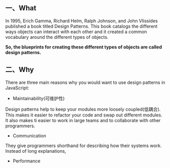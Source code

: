 
## 一、What

In 1995, Erich Gamma, Richard Helm, Ralph Johnson, and John Vlissides published a book titled Design Patterns. This book catalogs the different ways objects can interact with each other and it created a common vocabulary around the different types of objects. 

**So, the blueprints for creating these different types of objects are called design patterns.**

## 二、Why

There are three main reasons why you would want to use design patterns in JavaScript:

- Maintainability(可维护性)

Design patterns help to keep your modules more loosely coupled(低耦合). This makes it easier to refactor your code and swap out different modules. It also makes ti easier to work in large teams and to collaborate with other programmers.


- Communication

 They give programmers shorthand for describing how their systems work. Instead of long explanations, 



- Performance

